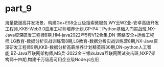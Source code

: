 # part_9
海量数据高并发场景，构建Go+ES8企业级搜索微服务,WY云WZ业-安卓高级开发工程师,KKB-Web3.0应用工程师培养计划,GP-P4：Python基础入门实战班,NX-Java资深研发工程师8期,HM-java2022年5套V12合集,DN-网络安全+运维工程师,LG教育-数据分析实战训练营8期,LG教育-数据分析实战训练营8期,NX-Java资深研发工程师9期,KKB-数据分析高薪培养计划精英班30期,DN-python人工智能,BZ-Java互联网架构师,MS兵-2022金三银四Java互联网面试突击班,NXP7架构师十四期,构建千万级高可用企业级Node.js应用
